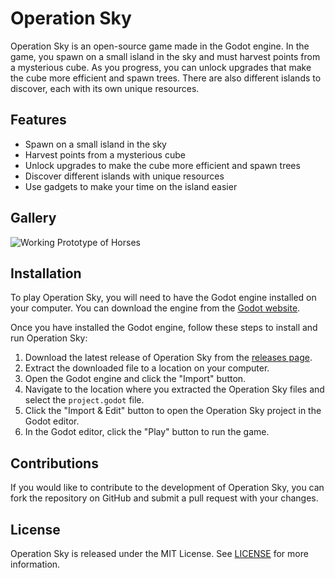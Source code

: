 # Operation Sky

Operation Sky is an open-source game made in the Godot engine. In the game, you spawn on a small island in the sky and must harvest points from a mysterious cube. As you progress, you can unlock upgrades that make the cube more efficient and spawn trees. There are also different islands to discover, each with its own unique resources.

## Features

*   Spawn on a small island in the sky
*   Harvest points from a mysterious cube
*   Unlock upgrades to make the cube more efficient and spawn trees
*   Discover different islands with unique resources
*   Use gadgets to make your time on the island easier

## Gallery
![Working Prototype of Horses](https://ninja.dog/LSrCep.png)

## Installation

To play Operation Sky, you will need to have the Godot engine installed on your computer. You can download the engine from the [Godot website](https://godotengine.org/).

Once you have installed the Godot engine, follow these steps to install and run Operation Sky:

1.  Download the latest release of Operation Sky from the [releases page](https://github.com/Minecatr/Operation-Sky/releases).
2.  Extract the downloaded file to a location on your computer.
3.  Open the Godot engine and click the "Import" button.
4.  Navigate to the location where you extracted the Operation Sky files and select the `project.godot` file.
5.  Click the "Import & Edit" button to open the Operation Sky project in the Godot editor.
6.  In the Godot editor, click the "Play" button to run the game.

## Contributions

If you would like to contribute to the development of Operation Sky, you can fork the repository on GitHub and submit a pull request with your changes.

## License

Operation Sky is released under the MIT License. See [LICENSE](LICENSE) for more information.
